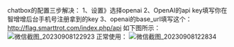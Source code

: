 chatbox的配置三步解决：
1、设置》选择openai
2、OpenAI的api key填写你在智增增后台手机号注册拿到的key
3、openai的base_url填写这个：http://flag.smarttrot.com/index.php/api
如下图所示：
![微信截图_20230908122923](https://github.com/xing61/xiaoyi-robot/assets/38256442/92d7ecda-1125-4104-a612-95efdec2c68b)
正常使用：
![微信截图_20230908122834](https://github.com/xing61/xiaoyi-robot/assets/38256442/799c21e6-458f-4c30-aa91-e51000edb723)
